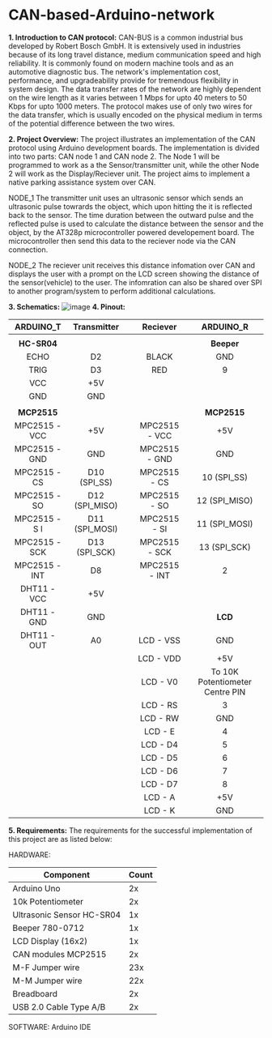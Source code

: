 # CAN-based-Arduino-network

**1. Introduction to CAN protocol:**
CAN-BUS is a common industrial bus developed by Robert Bosch GmbH. It is extensively used in industries because of its long travel distance, medium communication speed and high reliability. It is commonly found on modern machine tools and as an automotive diagnostic bus. The network's  implementation cost, performance, and upgradeability provide for tremendous flexibility in system design. The data transfer rates of the network are highly dependent on the wire length as it varies between 1 Mbps for upto 40 meters to 50 Kbps for upto 1000 meters. The protocol makes use of only two wires for the data transfer, which is usually encoded on the physical medium in terms of the potential difference between the two wires.    

**2. Project Overview:**
The project illustrates an implementation of the CAN protocol using Arduino development boards. The implementation is divided into two parts: CAN node 1 and CAN node 2. The Node 1 will be programmed to work as a the Sensor/transmitter unit, while the other Node 2 will work as the Display/Reciever unit. The project aims to implement a native parking assistance system over CAN.

NODE_1
The transmitter unit uses an ultrasonic sensor which sends an ultrasonic pulse towrards the object, which upon hitting the it is reflected back to the sensor. The time duration between the outward pulse and the reflected pulse is used to calculate the distance between the sensor and the object, by the AT328p microcontroller powered developement board. The microcontroller then send this data to the reciever node via the CAN connection.

NODE_2
The reciever unit receives this distance infomation over CAN and displays the user with a prompt on the LCD screen showing the distance of the sensor(vehicle) to the user. The infomration can also be shared over SPI to another program/system to perform additional calculations.

**3. Schematics:**
![image](https://user-images.githubusercontent.com/60755502/167176057-6055389d-fb8e-43be-a03c-f8e58094adf8.png)
**4. Pinout:**

|  **ARDUINO_T**  |  **Transmitter** |   |  **Reciever** |          **ARDUINO_R**          |
|:---------------:|:----------------:|:-:|:-------------:|:-------------------------------:|
|                 |                  |   |               |                                 |
|   **HC-SR04**   |                  |   |               |            **Beeper**           |
|       ECHO      |        D2        |   |     BLACK     |               GND               |
|       TRIG      |        D3        |   |      RED      |                9                |
|       VCC       |        +5V       |   |               |                                 |
|       GND       |        GND       |   |               |                                 |
|                 |                  |   |               |                                 |
|   **MCP2515**   |                  |   |               |           **MCP2515**           |
| MPC2515 -   VCC |        +5V       |   | MPC2515 - VCC |               +5V               |
|  MPC2515 - GND  |        GND       |   | MPC2515 - GND |               GND               |
|   MPC2515 - CS  |  D10   (SPI_SS)  |   |  MPC2515 - CS |          10   (SPI_SS)          |
|   MPC2515 - SO  | D12   (SPI_MISO) |   |  MPC2515 - SO |         12   (SPI_MISO)         |
|  MPC2515 - S I  | D11   (SPI_MOSI) |   |  MPC2515 - SI |         11   (SPI_MOSI)         |
|  MPC2515 - SCK |  D13   (SPI_SCK) |   | MPC2515 - SCK |          13   (SPI_SCK)         |
|  MPC2515 - INT  |        D8        |   | MPC2515 - INT |                2                |
|   DHT11 - VCC   |        +5V       |   |               |                                 |
|   DHT11 - GND   |        GND       |   |               |             **LCD**             |
|   DHT11 - OUT  |        A0        |   |   LCD - VSS   |               GND               |
|                 |                  |   |   LCD - VDD   |               +5V               |
|                 |                  |   |    LCD - V0   | To 10K Potentiometer Centre PIN |
|                 |                  |   |    LCD - RS   |                3                |
|                 |                  |   |    LCD - RW   |               GND               |
|                 |                  |   |    LCD - E    |                4                |
|                 |                  |   |    LCD - D4   |                5                |
|                 |                  |   |    LCD - D5   |                6                |
|                 |                  |   |    LCD - D6   |                7                |
|                 |                  |   |    LCD - D7   |                8                |
|                 |                  |   |    LCD - A    |               +5V               |
|                 |                  |   |    LCD - K    |               GND               |

**5. Requirements:**
The requirements for the successful implementation of this project are as listed below:

HARDWARE:
  
| Component                 | Count |
|---------------------------|-------|
| Arduino Uno               | 2x    |
| 10k Potentiometer         | 2x    |
| Ultrasonic Sensor HC-SR04 | 1x    |
| Beeper 780-0712           | 1x    |
| LCD Display (16x2)        | 1x    |
| CAN modules MCP2515       | 2x    |
| M-F Jumper wire           | 23x   |
| M-M Jumper wire           | 22x   |
| Breadboard                | 2x    |
| USB 2.0 Cable Type A/B    | 2x    |

SOFTWARE: Arduino IDE
